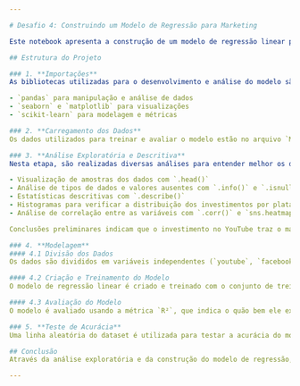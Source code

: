 ```yaml
---

# Desafio 4: Construindo um Modelo de Regressão para Marketing

Este notebook apresenta a construção de um modelo de regressão linear para prever o retorno de vendas baseado em investimentos de marketing em três plataformas: YouTube, Facebook e jornal.

## Estrutura do Projeto

### 1. **Importações**
As bibliotecas utilizadas para o desenvolvimento e análise do modelo são:

- `pandas` para manipulação e análise de dados
- `seaborn` e `matplotlib` para visualizações
- `scikit-learn` para modelagem e métricas

### 2. **Carregamento dos Dados**
Os dados utilizados para treinar e avaliar o modelo estão no arquivo `MKT.csv`, que contém informações sobre os investimentos em marketing nas plataformas YouTube, Facebook e jornais, além das vendas geradas.

### 3. **Análise Exploratória e Descritiva**
Nesta etapa, são realizadas diversas análises para entender melhor os dados:

- Visualização de amostras dos dados com `.head()`
- Análise de tipos de dados e valores ausentes com `.info()` e `.isnull()`
- Estatísticas descritivas com `.describe()`
- Histogramas para verificar a distribuição dos investimentos por plataforma
- Análise de correlação entre as variáveis com `.corr()` e `sns.heatmap()`

Conclusões preliminares indicam que o investimento no YouTube traz o maior retorno em vendas, seguido pelo Facebook, enquanto o jornal apresenta o menor impacto.

### 4. **Modelagem**
#### 4.1 Divisão dos Dados
Os dados são divididos em variáveis independentes (`youtube`, `facebook`, `newspaper`) e a variável dependente (`sales`). Em seguida, são divididos em conjuntos de treino (70%) e teste (30%) para validação do modelo.

#### 4.2 Criação e Treinamento do Modelo
O modelo de regressão linear é criado e treinado com o conjunto de treino.

#### 4.3 Avaliação do Modelo
O modelo é avaliado usando a métrica `R²`, que indica o quão bem ele explica a variabilidade dos dados de teste.

### 5. **Teste de Acurácia**
Uma linha aleatória do dataset é utilizada para testar a acurácia do modelo. São comparados os valores reais e preditos para verificar a precisão das previsões do modelo.

## Conclusão
Através da análise exploratória e da construção do modelo de regressão, foi possível observar que a empresa deve focar seus investimentos nas plataformas YouTube e Facebook para maximizar o retorno em vendas.

---
```

